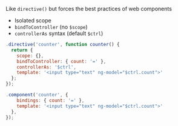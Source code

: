 Like `directive()` but forces the best practices of web components

* Isolated scope
* `bindToController` (no `$scope`)
* `controllerAs` syntax (default `$ctrl`)

```javascript
.directive('counter', function counter() {
  return {
    scope: {},
    bindToController: { count: '=' },
    controllerAs: '$ctrl',
    template: '<input type="text" ng-model="$ctrl.count">'
  };
});

.component('counter', {
    bindings: { count: '=' },
    template: '<input type="text" ng-model="$ctrl.count">'
  },
});
```


